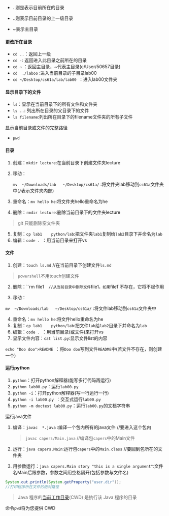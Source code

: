  - . 则是表示目前所在的目录

 - ..则表示目前目录的上一级目录

 - ~表示主目录

   

#### 更改所在目录

- `cd ..`：返回上一级
- `cd -`:  返回进入此目录之前所在的目录
- `cd ~` ：返回主目录，~代表主目录(c/User/50657目录)
- `cd  ./laboo`  :进入当前目录的子目录lab00
- `cd ~/Desktop/cs61a/lab/lab00 `：进入lab00文件夹

####    

####  显示目录下的文件


- `ls`：显示在当前目录下的所有文件和文件夹
- `ls ..`: 列出所在目录的父目录下的文件
- `ls filename`:列出所在目录下的filename文件夹的所有子文件

显示当前目录或文件的完整路径

- `pwd`

#### 目录

1. 创建：`mkdir lecture`:在当前目录下创建文件夹lecture

2. 移动：

   `mv  ~/Downloads/lab   ~/Desktop/cs61a/` :将文件夹lab移动到`cs61a`文件夹中(`/`表示文件夹内部)

3. 重命名：`mv hello he`:将文件夹hello重命名为he

4. 删除：`rmdir lecture`:删除当前目录下的文件夹lecture

> git 只能删除空文件夹

5. 复制：`cp lab1    python/lab`:把文件夹`lab1`复制给`lab2`目录下并命名为`lab`
6. 编辑：`code . `：用当前目录来打开vs



#### 文件

1. 创建：`touch ls.md` //在当前目录下创建文件`ls.md`

> `powershell`不用touch创建文件

2. 删除：``rm file1`  //从当前目录中删除文件`file1`。如果`file1`不存在，它将不起作用

3. 移动：

`mv  ~/Downloads/lab   ~/Desktop/cs61a/` :将文件lab移动到`cs61a`文件夹中

4. 重命名：`mv hello he`:将文件hello重命名为he
5. 复制：`cp lab1    python/lab`:把文件`lab`给`lab2`目录下并命名为`lab`
6. 编辑：`code . `：用当前目录(或文件)来打开vs
7. 显示文件内容：`cat list.py`:显示文件list的内容



`echo "Doo doo">README `：将`Doo doo`写到文件`README`中(若文件不存在，则创建一个)



#### 运行python

1. ```python```：打开python解释器(能写多行代码再运行)
2. `python lab00.py`：运行`lab00.py`
3. ```python -i```：打开python解释器(写一行运行一行)
4. `python -i lab00.py `：交互式运行`lab00.py`
5. `python -m doctest lab00.py`：运行`lab00.py`的文档字符串



运行java文件

1. 编译：`javac  *.java`  :编译一个包内所有的java文件 //要进入这个包内

   > `javac capers/Main.java` //编译包`capers`中的Main文件

2. 运行：`java capers.Main`:运行包`capers`中的`Main.class` //要回到包所在的文件夹

3. 用参数运行：`java capers.Main story "this is a single argument"`:文件名Main后跟参数，参数之间用空格隔开(包括参数与文件名)

```java
System.out.println(System.getProperty("user.dir"));
//打印程序所在文件的绝对路径
```

> Java 程序的[当前工作目录](https://en.wikipedia.org/wiki/Working_directory)(CWD) 是执行该 Java 程序的目录

命令`pwd`将为您提供 CWD
